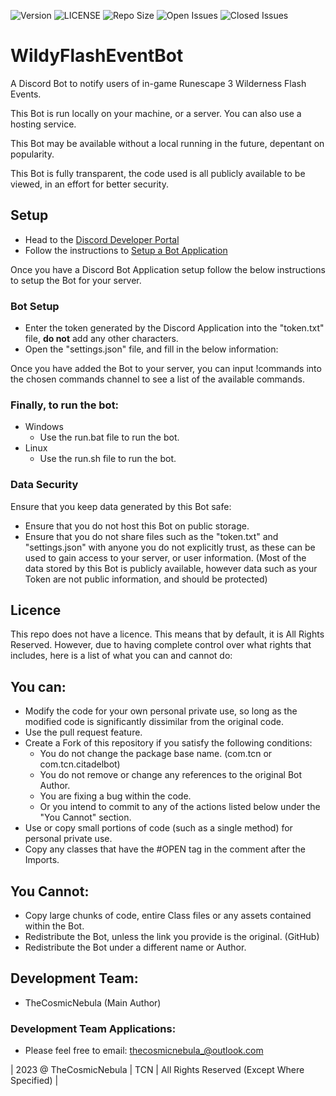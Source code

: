 ![Version](https://img.shields.io/badge/VERSION-0.1-informational?style=for-the-badge) ![LICENSE](https://img.shields.io/badge/LICENSE-Custom-red?style=for-the-badge) ![Repo Size](https://img.shields.io/github/repo-size/TheCosmicNebula/WildyFlashEventBot?label=REPO%20SIZE&style=for-the-badge) ![Open Issues](https://img.shields.io/github/issues/TheCosmicNebula/WildyFlashEventBot?style=for-the-badge) ![Closed Issues](https://img.shields.io/github/issues-closed/TheCosmicNebula/WildyFlashEventBot?color=green&style=for-the-badge)

# WildyFlashEventBot
A Discord Bot to notify users of in-game Runescape 3 Wilderness Flash Events.

This Bot is run locally on your machine, or a server. You can also use a hosting service.

This Bot may be available without a local running in the future, depentant on popularity.

This Bot is fully transparent, the code used is all publicly available to be viewed, in an effort for better security.

## Setup
- Head to the [Discord Developer Portal](https://discord.com/developers/applications)
- Follow the instructions to [Setup a Bot Application](https://discord.com/developers/docs/getting-started)

Once you have a Discord Bot Application setup follow the below instructions to setup the Bot for your server.
### Bot Setup
 - Enter the token generated by the Discord Application into the "token.txt" file, **do not** add any other characters.
 - Open the "settings.json" file, and fill in the below information:

Once you have added the Bot to your server, you can input !commands into the chosen commands channel to see a list of the available commands.

### Finally, to run the bot:
- Windows
  - Use the run.bat file to run the bot.
- Linux
  - Use the run.sh file to run the bot.

### Data Security
Ensure that you keep data generated by this Bot safe:
- Ensure that you do not host this Bot on public storage.
- Ensure that you do not share files such as the "token.txt" and "settings.json" with anyone you do not explicitly trust, as these can be used to gain access to your server, or user information. (Most of the data stored by this Bot is publicly available, however data such as your Token are not public information, and should be protected)

## Licence
This repo does not have a licence. This means that by default, it is All Rights Reserved. However, due to having complete control over what rights that includes, here is a list of what you can and cannot do:

## You can:
 - Modify the code for your own personal private use, so long as the modified code is significantly dissimilar from the original code.
 - Use the pull request feature.
 - Create a Fork of this repository if you satisfy the following conditions:
   - You do not change the package base name. (com.tcn or com.tcn.citadelbot)
   - You do not remove or change any references to the original Bot Author.
   - You are fixing a bug within the code.
   - Or you intend to commit to any of the actions listed below under the "You Cannot" section.
 - Use or copy small portions of code (such as a single method) for personal private use.
 - Copy any classes that have the #OPEN tag in the comment after the Imports.

## You Cannot:
 - Copy large chunks of code, entire Class files or any assets contained within the Bot.
 - Redistribute the Bot, unless the link you provide is the original. (GitHub)
 - Redistribute the Bot under a different name or Author.

## Development Team:
- TheCosmicNebula (Main Author)

### Development Team Applications:
 - Please feel free to email: thecosmicnebula_@outlook.com

| 2023 @ TheCosmicNebula | TCN | All Rights Reserved (Except Where Specified) |
